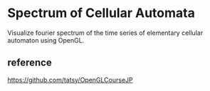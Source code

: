 # Spectrum of Cellular Automata
Visualize fourier spectrum of the time series of elementary cellular automaton using OpenGL.

## reference
https://github.com/tatsy/OpenGLCourseJP
